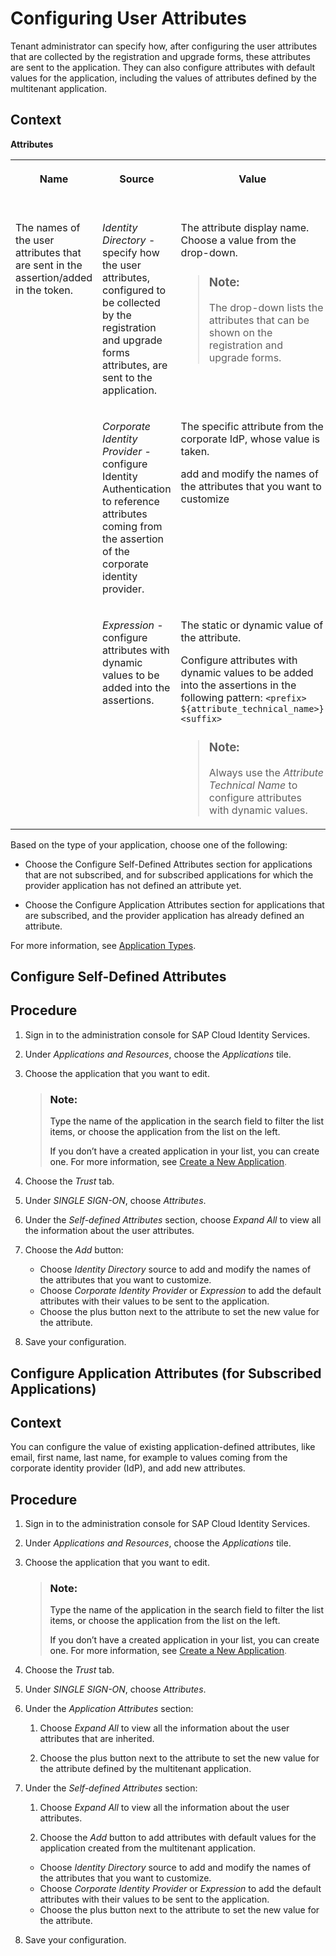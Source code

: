 <!-- loioed2797dcac0643bebc89821faaa97487 -->

# Configuring User Attributes

Tenant administrator can specify how, after configuring the user attributes that are collected by the registration and upgrade forms, these attributes are sent to the application. They can also configure attributes with default values for the application, including the values of attributes defined by the multitenant application.



<a name="loioed2797dcac0643bebc89821faaa97487__context_ucy_ytc_fzb"/>

## Context

**Attributes**


<table>
<tr>
<th valign="top">

Name

</th>
<th valign="top">

Source

</th>
<th valign="top">

Value

</th>
<th valign="top">

More Information

</th>
</tr>
<tr>
<td valign="top" rowspan="3">

The names of the user attributes that are sent in the assertion/added in the token.

</td>
<td valign="top">

*Identity Directory* - specify how the user attributes, configured to be collected by the registration and upgrade forms attributes, are sent to the application.

</td>
<td valign="top">

The attribute display name. Choose a value from the drop-down.

> ### Note:  
> The drop-down lists the attributes that can be shown on the registration and upgrade forms.



</td>
<td valign="top">

[User Attributes Sent to the Application](user-attributes-sent-to-the-application-d361407.md)

</td>
</tr>
<tr>
<td valign="top">

*Corporate Identity Provider* - configure Identity Authentication to reference attributes coming from the assertion of the corporate identity provider.

</td>
<td valign="top">

The specific attribute from the corporate IdP, whose value is taken.

add and modify the names of the attributes that you want to customize

</td>
<td valign="top">

[Attributes with Default Values](attributes-with-default-values-a2f1e46.md)

</td>
</tr>
<tr>
<td valign="top">

*Expression* - configure attributes with dynamic values to be added into the assertions.

</td>
<td valign="top">

The static or dynamic value of the attribute.

Configure attributes with dynamic values to be added into the assertions in the following pattern: `<prefix> ${attribute_technical_name>} <suffix>`

> ### Note:  
> Always use the *Attribute Technical Name* to configure attributes with dynamic values.



</td>
<td valign="top">

[Attributes with Default Values](attributes-with-default-values-a2f1e46.md)

</td>
</tr>
</table>

Based on the type of your application, choose one of the following:

-   Choose the Configure Self-Defined Attributes section for applications that are not subscribed, and for subscribed applications for which the provider application has not defined an attribute yet.

-   Choose the Configure Application Attributes section for applications that are subscribed, and the provider application has already defined an attribute.


For more information, see [Application Types](../application-types-8f61880.md).

<a name="task_sm3_xcc_fzb"/>

<!-- task\_sm3\_xcc\_fzb -->

## Configure Self-Defined Attributes



<a name="task_sm3_xcc_fzb__steps_nls_rnc_fzb"/>

## Procedure

1.  Sign in to the administration console for SAP Cloud Identity Services.

2.  Under *Applications and Resources*, choose the *Applications* tile.

3.  Choose the application that you want to edit.

    > ### Note:  
    > Type the name of the application in the search field to filter the list items, or choose the application from the list on the left.
    > 
    > If you don’t have a created application in your list, you can create one. For more information, see [Create a New Application](create-a-new-application-0d4b255.md).

4.  Choose the *Trust* tab.

5.  Under *SINGLE SIGN-ON*, choose *Attributes*.

6.  Under the *Self-defined Attributes* section, choose *Expand All* to view all the information about the user attributes.

7.  Choose the *Add* button:

    -   Choose *Identity Directory* source to add and modify the names of the attributes that you want to customize.
    -   Choose *Corporate Identity Provider* or *Expression* to add the default attributes with their values to be sent to the application.
    -   Choose the plus button next to the attribute to set the new value for the attribute.

8.  Save your configuration.


<a name="task_ezf_5cc_fzb"/>

<!-- task\_ezf\_5cc\_fzb -->

## Configure Application Attributes \(for Subscribed Applications\)



<a name="task_ezf_5cc_fzb__context_fbq_dcd_fzb"/>

## Context

You can configure the value of existing application-defined attributes, like email, first name, last name, for example to values coming from the corporate identity provider \(IdP\), and add new attributes.



<a name="task_ezf_5cc_fzb__steps_dtr_4xc_fzb"/>

## Procedure

1.  Sign in to the administration console for SAP Cloud Identity Services.

2.  Under *Applications and Resources*, choose the *Applications* tile.

3.  Choose the application that you want to edit.

    > ### Note:  
    > Type the name of the application in the search field to filter the list items, or choose the application from the list on the left.
    > 
    > If you don’t have a created application in your list, you can create one. For more information, see [Create a New Application](create-a-new-application-0d4b255.md).

4.  Choose the *Trust* tab.

5.  Under *SINGLE SIGN-ON*, choose *Attributes*.

6.  Under the *Application Attributes* section:

    1.  Choose *Expand All* to view all the information about the user attributes that are inherited.

    2.  Choose the plus button next to the attribute to set the new value for the attribute defined by the multitenant application.


7.  Under the *Self-defined Attributes* section:

    1.  Choose *Expand All* to view all the information about the user attributes.

    2.  Choose the *Add* button to add attributes with default values for the application created from the multitenant application.


    -   Choose *Identity Directory* source to add and modify the names of the attributes that you want to customize.
    -   Choose *Corporate Identity Provider* or *Expression* to add the default attributes with their values to be sent to the application.
    -   Choose the plus button next to the attribute to set the new value for the attribute.

8.  Save your configuration.


